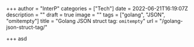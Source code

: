 +++
author = "InterP"
categories = ["Tech"]
date = 2022-06-21T16:19:07Z
description = ""
draft = true
image = ""
tags = ["golang", "JSON", "omitempty"]
title = "Golang JSON struct tag: `omitempty`"
url = "/golang-json-struct-tag/"

+++
asd